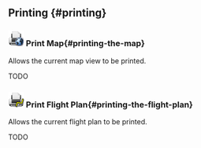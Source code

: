 ## Printing {#printing}

### ![Print Map](../images/icons/printmap.png "Print Map") Print Map{#printing-the-map}

Allows the current map view to be printed.

TODO

### ![Print Flight Pan](../images/icons/printflightplan.png "Print Flight Plan") Print Flight Plan{#printing-the-flight-plan}

Allows the current flight plan to be printed.

TODO

